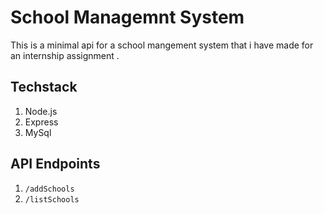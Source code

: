 # School Managemnt System 

This is a minimal api for a school mangement system that i 
have made for an internship assignment . 

## Techstack 

1. Node.js
2. Express
3. MySql

## API Endpoints

1. `/addSchools`
2. `/listSchools`
